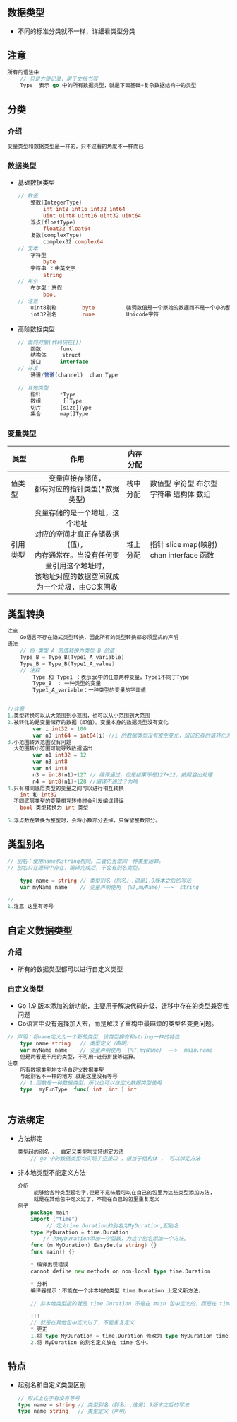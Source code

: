 ## 数据类型

*   不同的标准分类就不一样，详细看类型分类

## 注意

```go
所有的语法中
	// 只是方便记录，用于文档书写
	Type  表示 go 中的所有数据类型，就是下面基础+复杂数据结构中的类型

```

## 分类

### 介绍

```js
变量类型和数据类型是一样的，只不过看的角度不一样而已
```

### 数据类型

*   基础数据类型

    ```go
    // 数值 
        整数(IntegerType)
            int int8 int16 int32 int64 
            uint uint8 uint16 uint32 uint64
        浮点(floatType)  
            float32 float64
        复数(complexType)
            complex32 complex64
    // 文本
        字符型		
    		byte
        字符串 ：中英文字        
    		string 
    // 布尔
        布尔型：真假            
            bool
    // 注意
    	uint8别称        byte          强调数值是一个原始的数据而不是一个小的整数
        int32别名        rune          Unicode字符  
    ```

*   高阶数据类型

    ```js
    // 面向对象(代码块在{})
    	函数		func
    	结构体		struct
    	接口		interface
    // 并发
    	通道/管道(channel)	chan Type
    
    // 其他类型
        指针		*Type
        数组       []Type                
        切片		[size]Type
        集合		map[]Type      
    ```

### 变量类型

| 类型     |                             作用                             | 内存分配 |                                                              |
| -------- | :----------------------------------------------------------: | -------- | ------------------------------------------------------------ |
| 值类型   |      变量直接存储值，<br>都有对应的指针类型(*数据类型)       | 栈中分配 | 数值型      字符型      布尔型      字符串           结构体    数组 |
| 引用类型 | 变量存储的是一个地址，这个地址<br/>对应的空间才真正存储数据(值)，<br/>内存通常在。当没有任何变量引用这个地址时，<br/>该地址对应的数据空间就成为一个垃圾，由GC来回收 | 堆上分配 | 指针  slice   map(映射)   chan    interface 函数             |



## 类型转换

```go
注意
	Go语言不存在隐式类型转换，因此所有的类型转换都必须显式的声明：
语法
    // 将 类型 A 的值转换为类型 B 的值
	Type_B = Type_B(Type1_A_variable)
	Type_B = Type_B(Type1_A_value)
	// 注释
		Type 和 Type1 ：表示go中的任意两种变量，Type1不同于Type
		Type_B  : 一种类型的变量
		Type1_A_variable：一种类型的变量的字面值


//注意
1.类型转换可以从大范围到小范围，也可以从小范围到大范围
2.被转化的是变量储存的数据（即值）。变量本身的数据类型没有变化
        var i int32 = 100
        var n3 int64 = int64(i) //i 的数据类型没有发生变化，知识它存的值转化为int64,并给了n3
3.小范围转大范围没有问题
  大范围转小范围可能导致数据溢出
        var n1 int32 = 12
        var n3 int8
        var n4 int8
        n3 = int8(n1)+127 // 编译通过，但是结果不是127+12，按照溢出处理
        n4 = int8(n1)+128 //编译不通过？为啥
4.只有相同底层类型的变量之间可以进行相互转换
	int 和 int32
  不同底层类型的变量相互转换时会引发编译错误
	bool 类型转换为 int 类型

5.浮点数在转换为整型时，会将小数部分去掉，只保留整数部分。
```

## 类型别名

```go
// 别名：使用name和string相同。二者仍当做同一种类型运算。
// 别名只在源码中存在，编译完成后，不会有别名类型。

    type name = string // 类型别名（别名）,这是1.9版本之后的写法
    var myName name    // 变量声明使用 （%T,myName) ——>  string

// ---------------------------
1.注意 这里有等号
```



## 自定义数据类型

### 介绍

*   所有的数据类型都可以进行自定义类型

### 自定义类型

*    Go 1.9 版本添加的新功能，主要用于解决代码升级、迁移中存在的类型兼容性问题 
*    Go语言中没有选择加入宏，而是解决了重构中最麻烦的类型名变更问题。

```go
// 声明：将name定义为一个新的类型，该类型拥有和string一样的特性
    type name string   // 类型定义（声明）
    var myName name    // 变量声明使用  (%T,myName)  ——>  main.name	
    但是两者是不用的类型，不可用+进行拼接等运算。
注意
	所有数据类型均支持自定义数据类型
	与起别名不一样的地方 就是这里没有等号
    // 1.函数是一种数据类型，所以也可以自定义数据类型使用
    type  myFunType  func( int ,int ) int
   
```

## 方法绑定

*   方法绑定

    ```go
    类型起的别名 、 自定义类型均支持绑定方法
    	// go 中的数据类型均实现了空接口 ，相当于结构体 ， 可以绑定方法
    ```

*   非本地类型不能定义方法

    ```go
    介绍
    	 能够给各种类型起名字,但是不意味着可以在自己的包里为这些类型添加方法，
    	 就是在其他包中定义过了，不能在自己的包里重复定义
    例子
    	package main
        import ("time")
             // 定义time.Duration的别名为MyDuration,起别名
        type MyDuration = time.Duration	
            // 为MyDuration添加一个函数，为这个别名添加一个方法。
        func (m MyDuration) EasySet(a string) {}
        func main() {}
    
        * 编译出现错误
        cannot define new methods on non-local type time.Duration
    
        * 分析
        编译器提示：不能在一个非本地的类型 time.Duration 上定义新方法，
    
        // 非本地类型指的就是 time.Duration 不是在 main 包中定义的，而是在 time 包中定义的，与 main 包不在同一个包中，因此不能为不在一个包中的类型定义方法。
    
        !!!
        // 就是在其他包中定义过了，不能重复定义
        * 更正
        1.将 type MyDuration = time.Duration 修改为 type MyDuration time.Duration，也就是将 MyDuration 从别名改为类型；
        2.将 MyDuration 的别名定义放在 time 包中。
    ```




## 特点

*   起别名和自定义类型区别

    ```go
    // 形式上在于有没有等号
    type name = string // 类型别名（别名）,这是1.9版本之后的写法
    type name string   // 类型定义（声明）
    ```



# 
